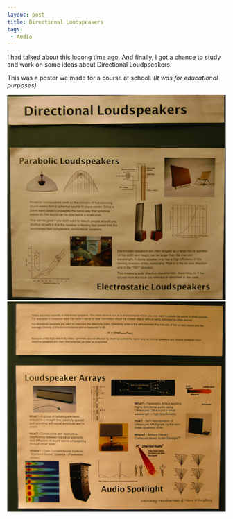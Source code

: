 ```yaml
---
layout: post
title: Directional Loudspeakers
tags:
 - Audio
---
```


I had talked about [this looong time ago][0]. And finally, I got a chance to study and work on some ideas about Directional Loudpseakers.

This was a poster we made for a course at school. _(It was for educational purposes)_

[![](../images/2010/02/dsc_7452.jpg)][1] [![](../images/2010/02/dsc_7457.jpg)][2]


[0]: http://chinpen.net/blog/audio-spotlight/
[1]: ../images/2010/02/dsc_7452.jpg
[2]: ../images/2010/02/dsc_7457.jpg
